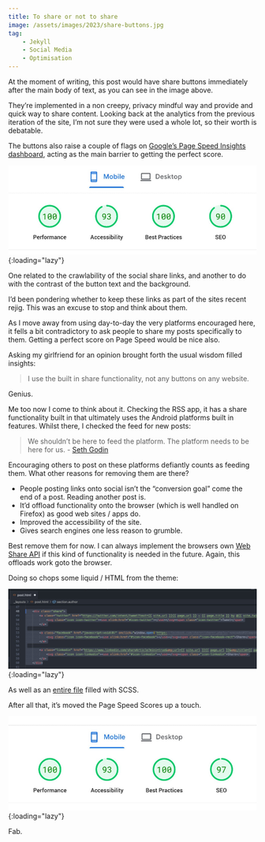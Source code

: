 ```yaml
---
title: To share or not to share
image: /assets/images/2023/share-buttons.jpg
tag:
    - Jekyll
    - Social Media
    - Optimisation
---
```


At the moment of writing, this post would have share buttons immediately after the main body of text, as you can see in the image above.

They’re implemented in a non creepy, privacy mindful way and provide and quick way to share content. Looking back at the analytics from the previous iteration of the site, I’m not sure they were used a whole lot, so their worth is debatable. 

The buttons also raise a couple of flags on [Google’s Page Speed Insights dashboard](https://pagespeed.web.dev/report?url=https%3A%2F%2Ftonyedwardspz.co.uk%2Fblog%2Fto-share-or-not-to-share%2F), acting as the main barrier to getting the perfect score.

![Google Page Speed Insights Start Score](/assets/images/2023/page-speed-share-start.jpg "Google page speed insights start score"){:loading="lazy"}

One related to the crawlability of the social share links, and another to do with the contrast of the button text and the background.

I’d been pondering whether to keep these links as part of the sites recent rejig. This was an excuse to stop and think about them. 

As I move away from using day-to-day the very platforms encouraged here, it fells a bit contradictory to ask people to share my posts specifically to them. Getting a perfect score on Page Speed would be nice also.

Asking my girlfriend for an opinion brought forth the usual wisdom filled insights:

> I use the built in share functionality, not any buttons on any website.

Genius.

Me too now I come to think about it. Checking the RSS app, it has a share functionality built in that ultimately uses the Android platforms built in features. Whilst there, I checked the feed for new posts:

> We shouldn’t be here to feed the platform. The platform needs to be here for us. - [Seth Godin](https://seths.blog/2023/01/the-platform-and-the-curator/)

Encouraging others to post on these platforms defiantly counts as feeding them. What other reasons for removing them are there?

- People posting links onto social isn’t the “conversion goal” come the end of a post. Reading another post is.
- It’d offload functionality onto the browser (which is well handled on Firefox) as good web sites / apps do.
- Improved the accessibility of the site.
- Gives search engines one less reason to grumble.

Best remove them for now. I can always implement the browsers own [Web Share API](https://tonyedwardspz.co.uk/blog/upgrading-social-sharing-via-the-web-share-api/) if this kind of functionality is needed in the future. Again, this offloads work goto the browser. 

Doing so chops some liquid / HTML from the theme:

![Screenshot of deleted code](/assets/images/2023/deleted-share-code.jpg "Screenshot of deleted code"){:loading="lazy"}

As well as an [entire file](https://github.com/tonyedwardspz/tonyedwardspz/blob/8743e82671a3e00f3e84e75d8db436260d8d667f/_sass/components/share.sass) filled with SCSS.

After all that, it’s moved the Page Speed Scores up a touch.

![Google page speed final score](/assets/images/2023/page-speed-share-end.jpg "Google page speed final score"){:loading="lazy"}

Fab.

